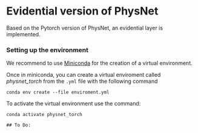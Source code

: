 # Evidential version of PhysNet
Based on the Pytorch version of PhysNet, an evidential layer is implemented. 

### Setting up the environment

We recommend to use [ Miniconda](https://docs.conda.io/projects/conda/en/latest/user-guide/install/download.html) for the creation of a virtual environment. 

Once in miniconda, you can create a virtual enviroment called *physnet_torch* from the `.yml` file with the following command

``` 
conda env create --file enviroment.yml
```
 
To activate the virtual environment use the command:

```
conda activate physnet_torch

## To Do:

